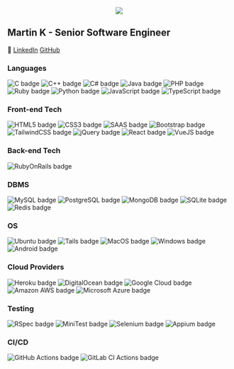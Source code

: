 <p align="center"><img src="https://timelinecovers.pro/facebook-cover/download/programmer-a-tool-for-converting-facebook-cover.jpg"/></p>


Martin K - Senior Software Engineer
-----------------------------------------------
 🔗  [LinkedIn](https://www.linkedin.com/in/martinkehayov/) [GitHub](https://github.com/martin-k-io-92/)

### Languages
<p>
  <img src="https://img.shields.io/badge/C-00599C?style=for-the-badge&logo=c&logoColor=white" alt="C badge"/>
  <img src="https://img.shields.io/badge/C%2B%2B-00599C?style=for-the-badge&logo=c%2B%2B&logoColor=white" alt="C++ badge"/>
  <img src="https://img.shields.io/badge/C%23-239120?style=for-the-badge&logo=c-sharp&logoColor=white" alt="C# badge"/>
  <img src="https://img.shields.io/badge/Java-ED8B00?style=for-the-badge&logo=openjdk&logoColor=white" alt="Java badge"/>
  <img src="https://img.shields.io/badge/PHP-777BB4?style=for-the-badge&logo=php&logoColor=white" alt="PHP badge"/>
  <img src="https://img.shields.io/badge/Ruby-CC342D?style=for-the-badge&logo=ruby&logoColor=white" alt="Ruby badge"/>
  <img src="https://img.shields.io/badge/Python-14354C?style=for-the-badge&logo=python&logoColor=white" alt="Python badge"/>
  <img src="https://img.shields.io/badge/JavaScript-F7DF1E?style=for-the-badge&logo=javascript&logoColor=black" alt="JavaScript badge"/>
  <img src="https://img.shields.io/badge/TypeScript-007ACC?style=for-the-badge&logo=typescript&logoColor=white" alt="TypeScript badge"/>
</p>


### Front-end Tech
<p>
  <img src="https://img.shields.io/badge/HTML5-E34F26?style=for-the-badge&logo=html5&logoColor=white" alt="HTML5 badge"/>
  <img src="https://img.shields.io/badge/CSS3-1572B6?style=for-the-badge&logo=css3&logoColor=white" alt="CSS3 badge"/>
  <img src="https://img.shields.io/badge/Sass-CC6699?style=for-the-badge&logo=sass&logoColor=white" alt="SAAS badge"/>
  <img src="https://img.shields.io/badge/Bootstrap-563D7C?style=for-the-badge&logo=bootstrap&logoColor=white" alt="Bootstrap badge"/>
  <img src="https://img.shields.io/badge/Tailwind_CSS-38B2AC?style=for-the-badge&logo=tailwind-css&logoColor=white" alt="TailwindCSS badge"/>
  <img src="https://img.shields.io/badge/jQuery-0769AD?style=for-the-badge&logo=jquery&logoColor=white" alt="jQuery badge"/>
  <img src="https://img.shields.io/badge/React-20232A?style=for-the-badge&logo=react&logoColor=61DAFB" alt="React badge"/>
  <img src="https://img.shields.io/badge/Vue.js-35495E?style=for-the-badge&logo=vue.js&logoColor=4FC08D" alt="VueJS badge"/>
</p>


### Back-end Tech
<p>
  <img src="https://img.shields.io/badge/Ruby_on_Rails-CC0000?style=for-the-badge&logo=ruby-on-rails&logoColor=white" alt="RubyOnRails badge"/>
</p>

### DBMS
<p>
  <img src="https://img.shields.io/badge/MySQL-005C84?style=for-the-badge&logo=mysql&logoColor=white" alt="MySQL badge"/>
  <img src="https://img.shields.io/badge/PostgreSQL-316192?style=for-the-badge&logo=postgresql&logoColor=white" alt="PostgreSQL badge"/>
  <img src="https://img.shields.io/badge/MongoDB-4EA94B?style=for-the-badge&logo=mongodb&logoColor=white" alt="MongoDB badge"/>
  <img src="https://img.shields.io/badge/SQLite-07405E?style=for-the-badge&logo=sqlite&logoColor=white" alt="SQLite badge"/>
  <img src="https://img.shields.io/badge/redis-%23DD0031.svg?&style=for-the-badge&logo=redis&logoColor=white" alt="Redis badge"/>
</p>

### OS
<p>
  <img src="https://img.shields.io/badge/Ubuntu-E95420?style=for-the-badge&logo=ubuntu&logoColor=white" alt="Ubuntu badge"/>  
  <img src="https://img.shields.io/badge/Tails%20-56347C?&style=for-the-badge&logo=tails&logoColor=white" alt="Tails badge"/>
  <img src="https://img.shields.io/badge/mac%20os-000000?style=for-the-badge&logo=apple&logoColor=white" alt="MacOS badge"/>
  <img src="https://img.shields.io/badge/Windows-0078D6?style=for-the-badge&logo=windows&logoColor=white" alt="Windows badge"/>
  <img src="https://img.shields.io/badge/Android-3DDC84?style=for-the-badge&logo=android&logoColor=white" alt="Android badge"/>
</p>


### Cloud Providers
<p>
  <img src="https://img.shields.io/badge/Heroku-430098?style=for-the-badge&logo=heroku&logoColor=white" alt="Heroku badge"/>
  <img src="https://img.shields.io/badge/Digital_Ocean-0080FF?style=for-the-badge&logo=DigitalOcean&logoColor=white" alt="DigitalOcean badge"/>
  <img src="https://img.shields.io/badge/Google_Cloud-4285F4?style=for-the-badge&logo=google-cloud&logoColor=white" alt="Google Cloud badge"/>
  <img src="https://img.shields.io/badge/Amazon_AWS-232F3E?style=for-the-badge&logo=amazon-aws&logoColor=white" alt="Amazon AWS badge"/>
  <img src="https://img.shields.io/badge/Microsoft_Azure-0089D6?style=for-the-badge&logo=microsoft-azure&logoColor=white" alt="Microsoft Azure badge"/>
</p>

### Testing
<p>
  <img src="https://img.shields.io/badge/Rspec-FCC624?style=for-the-badge&logo=rspec&logoColor=black" alt="RSpec badge"/>
  <img src="https://img.shields.io/badge/MiniTest-FCC624?style=for-the-badge&logo=minitest&logoColor=black" alt="MiniTest badge"/>
  <img src="https://img.shields.io/badge/Selenium-FCC624?style=for-the-badge&logo=selenium&logoColor=black" alt="Selenium badge"/>
  <img src="https://img.shields.io/badge/Appium-FCC624?style=for-the-badge&logo=appium&logoColor=black" alt="Appium badge"/>
</p>

### CI/CD
<p>
  <img src="https://img.shields.io/badge/GitHub_Actions-2088FF?style=for-the-badge&logo=github-actions&logoColor=white" alt="GitHub Actions badge"/>
  <img src="https://img.shields.io/badge/GitLab_CI-2088FF?style=for-the-badge&logo=gitlab-ci&logoColor=white" alt="GitLab CI Actions badge"/>
</p>
